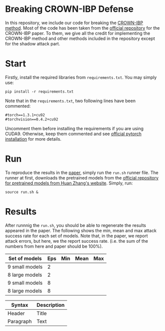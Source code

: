 # Breaking CROWN-IBP Defense
In this repository, we include our code for breaking the [CROWN-IBP method](https://arxiv.org/abs/1906.06316).
Most of the code has been taken from the [official repository](https://github.com/huanzhang12/CROWN-IBP) for the CROWN-IBP paper. 
To them, we give all the credit for implementing the CROWN-IBP method and other methods included in the repository except for the shadow attack part.

# Start
Firstly, install the required libraries from `requirements.txt`. You may simply use:
```
pip install -r requirements.txt 
``` 
Note that in the `requirements.txt`, two following lines have been commented:
```
#torch==1.3.1+cu92
#torchvision==0.4.2+cu92
```
Uncomment them before installing the requirements if you are using CUDA9. 
Otherwise, keep them commented and see [official pytorch installation](https://pytorch.org/get-started/locally/) for more details. 
# Run
To reproduce the results in the [paper](https://openreview.net/forum?id=HJxdTxHYvB), simply run the `run.sh` runner file. 
The runner at first, downloads the pretrained models from the [official repository for pretrained models from Huan Zhang's website](https://download.huan-zhang.com/models/crown-ibp/models_crown-ibp.tar.gz).
 Simply, run:
```
source run.sh &
```

# Results
After runnnig the `run.sh`, you should be able to regenerate the results appeared in the paper. 
The following shows the min, mean and max attack success rate for each set of models. 
Note that, in the paper, we report attack errors, but here, we the report success rate. (i.e. the sum of the numbers from here and paper should be 100%). 


| Set of models  | Eps | Min | Mean | Max |
| -------------  | --- | --- | ---- | --- |
| 9 small models | 2   |     |      |     | 
| 8 large models | 2   |     |      |     | 
| 9 small models | 8   |     |      |     | 
| 8 large models | 8   |     |      |     | 


| Syntax      | Description |
| ----------- | ----------- |
| Header      | Title       |
| Paragraph   | Text        |
